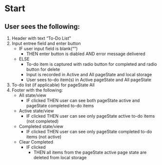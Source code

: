 # Start

## User sees the following:
1. Header with text “To-Do List”
2. Input entree field and enter button
    - IF user input field is blank(“”)
        - THEN enter button is diabled AND error message delivered
    - ELSE    
        - To-do item is captured with radio button for completed and radio button for delete
        - Input is recorded in Active and All pageState and local storage
        - User sees to-do item(s) in Active pageState and All pageState
3. To-do list (if applicable) for pageState All
4. Footer with the following:
    - All state/view
        - IF clicked THEN user can see both pageState active and pageState completed to-do  items
    - Active state/view
        - IF clicked THEN user can see only pageState active to-do items (not completed)
    - Completed state/view
        - IF clicked THEN user can see only pageState completed to-do items (not active)
    - Clear Completed
        - IF clicked 
            - THEN all items from the pageState active page state are deleted from local storage

